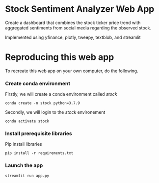 # Stock Sentiment Analyzer Web App

Create a dashboard that combines the stock ticker price trend with aggregated sentiments from social media regarding the observed stock.

Implemented using yfinance, plotly, tweepy, textblob, and streamlit

# Reproducing this web app
To recreate this web app on your own computer, do the following.

### Create conda environment
Firstly, we will create a conda environment called *stock*
```
conda create -n stock python=3.7.9
```
Secondly, we will login to the *stock* environement
```
conda activate stock
```
### Install prerequisite libraries
Pip install libraries
```
pip install -r requirements.txt
```

###  Launch the app

```
streamlit run app.py
```

